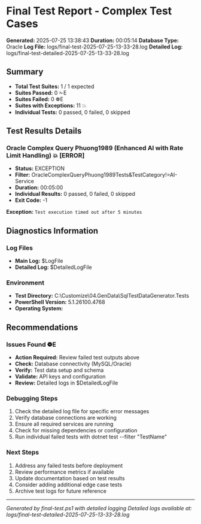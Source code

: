 # Final Test Report - Complex Test Cases

**Generated:** 2025-07-25 13:38:43
**Duration:** 00:05:14
**Database Type:** Oracle
**Log File:** logs/final-test-2025-07-25-13-33-28.log
**Detailed Log:** logs/final-test-detailed-2025-07-25-13-33-28.log

## Summary
- **Total Test Suites:** 1 / 1 expected
- **Suites Passed:** 0 ✁E
- **Suites Failed:** 0 ❁E 
- **Suites with Exceptions:** 11 💥
- **Individual Tests:** 0 passed, 0 failed, 0 skipped

## Test Results Details

### Oracle Complex Query Phuong1989 (Enhanced AI with Rate Limit Handling) 💥 [ERROR]

- **Status:** EXCEPTION
- **Filter:** OracleComplexQueryPhuong1989Tests&TestCategory!=AI-Service
- **Duration:** 00:05:00
- **Individual Results:** 0 passed, 0 failed, 0 skipped
- **Exit Code:** -1

**Exception:**
`
Test execution timed out after 5 minutes
`

## Diagnostics Information

### Log Files
- **Main Log:** $LogFile
- **Detailed Log:** $DetailedLogFile

### Environment
- **Test Directory:** C:\Customize\04.GenData\SqlTestDataGenerator.Tests
- **PowerShell Version:** 5.1.26100.4768
- **Operating System:** 

## Recommendations
### Issues Found ❁E
- **Action Required:** Review failed test outputs above
- **Check:** Database connectivity (MySQL/Oracle)
- **Verify:** Test data setup and schema
- **Validate:** API keys and configuration
- **Review:** Detailed logs in $DetailedLogFile

### Debugging Steps
1. Check the detailed log file for specific error messages
2. Verify database connections are working
3. Ensure all required services are running
4. Check for missing dependencies or configuration
5. Run individual failed tests with dotnet test --filter "TestName"

### Next Steps
1. Address any failed tests before deployment
2. Review performance metrics if available
3. Update documentation based on test results
4. Consider adding additional edge case tests
5. Archive test logs for future reference

---
*Generated by final-test.ps1 with detailed logging*
*Detailed logs available at: logs/final-test-detailed-2025-07-25-13-33-28.log*
